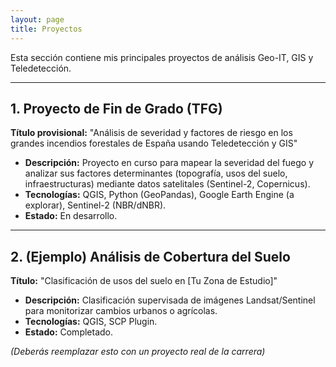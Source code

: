 ```yaml
---
layout: page
title: Proyectos
---
```


Esta sección contiene mis principales proyectos de análisis Geo-IT, GIS y Teledetección.

---

## 1. Proyecto de Fin de Grado (TFG)

**Título provisional:** "Análisis de severidad y factores de riesgo en los grandes incendios forestales de España usando Teledetección y GIS"

* **Descripción:** Proyecto en curso para mapear la severidad del fuego y analizar sus factores determinantes (topografía, usos del suelo, infraestructuras) mediante datos satelitales (Sentinel-2, Copernicus).
* **Tecnologías:** QGIS, Python (GeoPandas), Google Earth Engine (a explorar), Sentinel-2 (NBR/dNBR).
* **Estado:** En desarrollo.

---

## 2. (Ejemplo) Análisis de Cobertura del Suelo

**Título:** "Clasificación de usos del suelo en [Tu Zona de Estudio]"

* **Descripción:** Clasificación supervisada de imágenes Landsat/Sentinel para monitorizar cambios urbanos o agrícolas.
* **Tecnologías:** QGIS, SCP Plugin.
* **Estado:** Completado.

*(Deberás reemplazar esto con un proyecto real de la carrera)*
